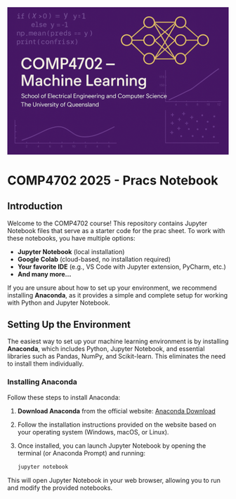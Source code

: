 <div align="center">
  <img src="https://github.com/COMP4702-UQ/Pracs-notebook/blob/main/src/image.png">
</div>

# COMP4702 2025 - Pracs Notebook

## Introduction

Welcome to the COMP4702 course! This repository contains Jupyter Notebook files that serve as a starter code for the prac sheet. To work with these notebooks, you have multiple options:

- **Jupyter Notebook** (local installation)
- **Google Colab** (cloud-based, no installation required)
- **Your favorite IDE** (e.g., VS Code with Jupyter extension, PyCharm, etc.)
- **And many more...**

If you are unsure about how to set up your environment, we recommend installing **Anaconda**, as it provides a simple and complete setup for working with Python and Jupyter Notebook.

## Setting Up the Environment

The easiest way to set up your machine learning environment is by installing **Anaconda**, which includes Python, Jupyter Notebook, and essential libraries such as Pandas, NumPy, and Scikit-learn. This eliminates the need to install them individually.

### Installing Anaconda

Follow these steps to install Anaconda:

1. **Download Anaconda** from the official website: [Anaconda Download](https://www.anaconda.com/download/success)
2. Follow the installation instructions provided on the website based on your operating system (Windows, macOS, or Linux).
3. Once installed, you can launch Jupyter Notebook by opening the terminal (or Anaconda Prompt) and running:

   ```bash
   jupyter notebook
   ```

This will open Jupyter Notebook in your web browser, allowing you to run and modify the provided notebooks.
